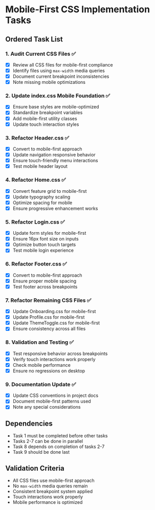 # Mobile-First CSS Implementation Tasks

## Ordered Task List

### 1. Audit Current CSS Files ✅
- [x] Review all CSS files for mobile-first compliance
- [x] Identify files using `max-width` media queries
- [x] Document current breakpoint inconsistencies
- [x] Note missing mobile optimizations

### 2. Update index.css Mobile Foundation ✅
- [x] Ensure base styles are mobile-optimized
- [x] Standardize breakpoint variables
- [x] Add mobile-first utility classes
- [x] Update touch interaction styles

### 3. Refactor Header.css ✅
- [x] Convert to mobile-first approach
- [x] Update navigation responsive behavior
- [x] Ensure touch-friendly menu interactions
- [x] Test mobile header layout

### 4. Refactor Home.css ✅
- [x] Convert feature grid to mobile-first
- [x] Update typography scaling
- [x] Optimize spacing for mobile
- [x] Ensure progressive enhancement works

### 5. Refactor Login.css ✅
- [x] Update form styles for mobile-first
- [x] Ensure 16px font size on inputs
- [x] Optimize button touch targets
- [x] Test mobile login experience

### 6. Refactor Footer.css ✅
- [x] Convert to mobile-first approach
- [x] Ensure proper mobile spacing
- [x] Test footer across breakpoints

### 7. Refactor Remaining CSS Files ✅
- [x] Update Onboarding.css for mobile-first
- [x] Update Profile.css for mobile-first
- [x] Update ThemeToggle.css for mobile-first
- [x] Ensure consistency across all files

### 8. Validation and Testing ✅
- [x] Test responsive behavior across breakpoints
- [x] Verify touch interactions work properly
- [x] Check mobile performance
- [x] Ensure no regressions on desktop

### 9. Documentation Update ✅
- [x] Update CSS conventions in project docs
- [x] Document mobile-first patterns used
- [x] Note any special considerations

## Dependencies
- Task 1 must be completed before other tasks
- Tasks 2-7 can be done in parallel
- Task 8 depends on completion of tasks 2-7
- Task 9 should be done last

## Validation Criteria
- All CSS files use mobile-first approach
- No `max-width` media queries remain
- Consistent breakpoint system applied
- Touch interactions work properly
- Mobile performance is optimized